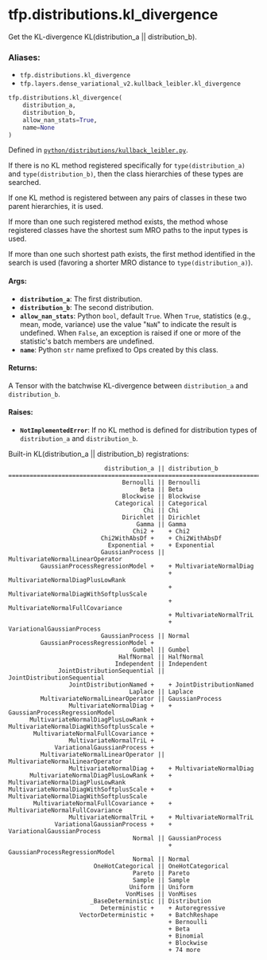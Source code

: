 <div itemscope itemtype="http://developers.google.com/ReferenceObject">
<meta itemprop="name" content="tfp.distributions.kl_divergence" />
<meta itemprop="path" content="Stable" />
</div>

# tfp.distributions.kl_divergence

Get the KL-divergence KL(distribution_a || distribution_b).

### Aliases:

* `tfp.distributions.kl_divergence`
* `tfp.layers.dense_variational_v2.kullback_leibler.kl_divergence`

``` python
tfp.distributions.kl_divergence(
    distribution_a,
    distribution_b,
    allow_nan_stats=True,
    name=None
)
```



Defined in [`python/distributions/kullback_leibler.py`](https://github.com/tensorflow/probability/tree/master/tensorflow_probability/python/distributions/kullback_leibler.py).

<!-- Placeholder for "Used in" -->

If there is no KL method registered specifically for `type(distribution_a)`
and `type(distribution_b)`, then the class hierarchies of these types are
searched.

If one KL method is registered between any pairs of classes in these two
parent hierarchies, it is used.

If more than one such registered method exists, the method whose registered
classes have the shortest sum MRO paths to the input types is used.

If more than one such shortest path exists, the first method
identified in the search is used (favoring a shorter MRO distance to
`type(distribution_a)`).

#### Args:


* <b>`distribution_a`</b>: The first distribution.
* <b>`distribution_b`</b>: The second distribution.
* <b>`allow_nan_stats`</b>: Python `bool`, default `True`. When `True`,
  statistics (e.g., mean, mode, variance) use the value "`NaN`" to
  indicate the result is undefined. When `False`, an exception is raised
  if one or more of the statistic's batch members are undefined.
* <b>`name`</b>: Python `str` name prefixed to Ops created by this class.


#### Returns:

A Tensor with the batchwise KL-divergence between `distribution_a`
and `distribution_b`.



#### Raises:


* <b>`NotImplementedError`</b>: If no KL method is defined for distribution types
  of `distribution_a` and `distribution_b`.

Built-in KL(distribution_a || distribution_b) registrations:

```text
                           distribution_a || distribution_b
======================================================================================
                                Bernoulli || Bernoulli
                                     Beta || Beta
                                Blockwise || Blockwise
                              Categorical || Categorical
                                      Chi || Chi
                                Dirichlet || Dirichlet
                                    Gamma || Gamma
                                   Chi2 +    + Chi2
                          Chi2WithAbsDf +    + Chi2WithAbsDf
                            Exponential +    + Exponential
                          GaussianProcess || MultivariateNormalLinearOperator
         GaussianProcessRegressionModel +    + MultivariateNormalDiag
                                             + MultivariateNormalDiagPlusLowRank
                                             + MultivariateNormalDiagWithSoftplusScale
                                             + MultivariateNormalFullCovariance
                                             + MultivariateNormalTriL
                                             + VariationalGaussianProcess
                          GaussianProcess || Normal
         GaussianProcessRegressionModel +    
                                   Gumbel || Gumbel
                               HalfNormal || HalfNormal
                              Independent || Independent
              JointDistributionSequential || JointDistributionSequential
                 JointDistributionNamed +    + JointDistributionNamed
                                  Laplace || Laplace
         MultivariateNormalLinearOperator || GaussianProcess
                 MultivariateNormalDiag +    + GaussianProcessRegressionModel
      MultivariateNormalDiagPlusLowRank +    
MultivariateNormalDiagWithSoftplusScale +    
       MultivariateNormalFullCovariance +    
                 MultivariateNormalTriL +    
             VariationalGaussianProcess +    
         MultivariateNormalLinearOperator || MultivariateNormalLinearOperator
                 MultivariateNormalDiag +    + MultivariateNormalDiag
      MultivariateNormalDiagPlusLowRank +    + MultivariateNormalDiagPlusLowRank
MultivariateNormalDiagWithSoftplusScale +    + MultivariateNormalDiagWithSoftplusScale
       MultivariateNormalFullCovariance +    + MultivariateNormalFullCovariance
                 MultivariateNormalTriL +    + MultivariateNormalTriL
             VariationalGaussianProcess +    + VariationalGaussianProcess
                                   Normal || GaussianProcess
                                             + GaussianProcessRegressionModel
                                   Normal || Normal
                        OneHotCategorical || OneHotCategorical
                                   Pareto || Pareto
                                   Sample || Sample
                                  Uniform || Uniform
                                 VonMises || VonMises
                       _BaseDeterministic || Distribution
                          Deterministic +    + Autoregressive
                    VectorDeterministic +    + BatchReshape
                                             + Bernoulli
                                             + Beta
                                             + Binomial
                                             + Blockwise
                                             + 74 more
```